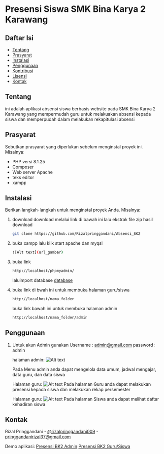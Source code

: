 # Presensi Siswa SMK Bina Karya 2 Karawang

## Daftar Isi
- [Tentang](#tentang)
- [Prasyarat](#prasyarat)
- [Instalasi](#instalasi)
- [Penggunaan](#penggunaan)
- [Kontribusi](#kontribusi)
- [Lisensi](#lisensi)
- [Kontak](#kontak)

## Tentang
ini adalah aplikasi absensi siswa berbasis website pada SMK Bina Karya 2 Karawang yang mempermudah guru untuk melakuakan absensi kepada siswa dan memperpudah dalam melakukan rekapitulasi absensi 

## Prasyarat
Sebutkan prasyarat yang diperlukan sebelum menginstal proyek ini. Misalnya:
- PHP versi 8.1.25
- Composer
- Web server Apache
- teks editor
- xampp

## Instalasi
Berikan langkah-langkah untuk menginstal proyek Anda. Misalnya:
1. download
   download melalui link di bawah ini lalu ekstrak file zip hasil download
    ```bash
    git clone https://github.com/Rizalpringgandani/Absensi_BK2
    ```
2.  buka xampp lalu klik start apache dan myqsl
    ```bash
    ![Alt text](url_gambar)

    ```
3. buka link 
    ```bash
    http://localhost/phpmyadmin/
    ```
   laluimport database [database](database/db_imas.sql)

4. buka link di bwah ini untuk membuka halaman guru/siswa
    ```bash
    http://localhost/nama_folder
    ```
    buka link bawah ini untuk membuka halaman admin
    ```bash
    http://localhost/nama_folder/admin
    ```
## Penggunaan
1. Untuk akun Admin gunakan
   Username : admin@gmail.com
   password : admin
   
   halaman admin:
   ![Alt text](img/halamanAdmin)

   Pada Menu admin anda dapat mengelola data umum, jadwal mengajar, data guru, dan data siswa

   Halaman guru:
   ![Alt text](img/halamanGuru)
   Pada halaman Guru anda dapat melakukan presensi kepada siswa dan melakukan rekap persemester

   Halaman guru:
   ![Alt text](img/halamanSiswa)
   Pada halaman Siswa anda dapat melihat daftar kehadiran siswa
   
## Kontak

Rizal Pringgandani - [@rizalpringgandani009](https://twitter.com/TwitterHandle) - pringgandanirizal37@gmail.com

Demo aplikasi: [Presensi BK2 Admin](https://rizalbk2tryhard.000webhostapp.com/admin)
               [Presensi BK2 Guru/Siswa](https://rizalbk2tryhard.000webhostapp.com/)

